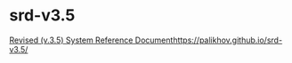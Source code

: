 # srd-v3.5
[Revised (v.3.5) System Reference Document](https://palikhov.github.io/srd-v3.5/)https://palikhov.github.io/srd-v3.5/
